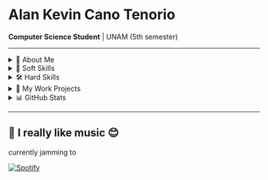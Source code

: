 # Alan Kevin Cano Tenorio  
**Computer Science Student** | UNAM (5th semester)  

---

<details>
<summary>📌 About Me</summary>

- 🎓 5th-semester Computer Science student at UNAM
- 📚 Taking courses in:
  - Excel (Basic).
  - Cybersecurity (beginners & Python applications).
  - Sql for database management.
  - AWS educate (Cloud Computing Fundamentals).
-  I'm learning Piano/Keyboard.
- 🌍 Intersted in upgrade everything.
- 🏆 Active member of the Student Commission (collaboration).

</details>

<details>
<summary>🌟 Soft Skills</summary>

- ✅ Responsible in personal and academic projects.
- 🤝 Kindness and comprehensive.
- 🔄 Adaptable and quick learner.
- 🧠 Analytical and mathematical thinking.
- 📅 Effective time management.
- 🏅 Perfectionist (attention to detail).
- 👥Team player and leader with collaborative spirit.
- 🔍 Proactive researcher (love exploring new topics).

</details>

<details>
<summary>🛠 Hard Skills</summary>

### 🛠 Technical Skills  

#### **Programming Languages**  
| Language       | Badge                                                                                          | Level        | Specialization                     |
|----------------|------------------------------------------------------------------------------------------------|--------------|------------------------------------|
| **Java**       | ![Java](https://img.shields.io/badge/Java-ED8B00?logo=openjdk&logoColor=white)                 | Intermediate | OOP, Algorithms                   |
| **JavaScript** | ![JavaScript](https://img.shields.io/badge/JavaScript-F7DF1E?logo=javascript&logoColor=black)  | Intermediate | Web Dev (React)                   |
| **Python**     | ![Python](https://img.shields.io/badge/Python-3776AB?logo=python&logoColor=white)              | Intermediate | Django/Flask, Data Analysis       |
| **C#**         | ![C#](https://img.shields.io/badge/C%23-239120?logo=c-sharp&logoColor=white)                   | Intermediate | Desktop Apps (.NET)               |
| **C++**        | ![C++](https://img.shields.io/badge/C++-00599C?logo=c%2B%2B&logoColor=white)                   | Intermediate | Data Structures                   |
| **Haskell**    | ![Haskell](https://img.shields.io/badge/Haskell-5D4F85?logo=haskell&logoColor=white)           | Basic        | Functional Programming            |
| **Prolog**     | ![Prolog](https://img.shields.io/badge/Prolog-000000?logo=prolog&logoColor=white)*             | Basic        | Logic Programming                 |
| **Assembly**   | ![Assembly](https://img.shields.io/badge/Assembly-000000?logo=assemblyscript&logoColor=white)* | Basic        | Low-level Algorithms              |

> *Note: Prolog/Assembly badges are custom (no official shield.io logo).  

#### **Frameworks & Libraries**  
| Technology | Badge                                                                                    | Use Case                     |
|------------|------------------------------------------------------------------------------------------|------------------------------|
| **Django** | ![Django](https://img.shields.io/badge/Django-092E20?logo=django&logoColor=white)        | Backend Development          |
| **React**  | ![React](https://img.shields.io/badge/React-61DAFB?logo=react&logoColor=black)           | Frontend Interfaces          |
| **.NET**   | ![.NET](https://img.shields.io/badge/.NET-512BD4?logo=.net&logoColor=white)              | Windows Applications         |
| **JavaFX** | ![JavaFX](https://img.shields.io/badge/JavaFX-FF0000?logo=javafx&logoColor=white)*       | Java GUIs                    |

> *JavaFX uses a custom badge (not official in shields.io).  

#### **Databases**  
| Database   | Badge                                                                                      | Experience                  |
|------------|--------------------------------------------------------------------------------------------|-----------------------------|
| **MySQL**  | ![MySQL](https://img.shields.io/badge/MySQL-4479A1?logo=mysql&logoColor=white)             | Database Design             |
| **MariaDB**| ![MariaDB](https://img.shields.io/badge/MariaDB-003545?logo=mariadb&logoColor=white)       | Lightweight Web Apps        |
| **SQLite** | ![SQLite](https://img.shields.io/badge/SQLite-003B57?logo=sqlite&logoColor=white)          | Embedded Systems            |

#### **Tools & Platforms**  
| Tool            | Badge                                                                                              | Usage                          |
|-----------------|----------------------------------------------------------------------------------------------------|--------------------------------|
| **VS Code**     | ![VS Code](https://img.shields.io/badge/VS_Code-007ACC?logo=visual-studio-code&logoColor=white)    | Primary Code Editor            |
| **Linux Terminal** | ![Linux](https://img.shields.io/badge/Linux-FCC624?logo=linux&logoColor=black)                  | Scripting & Development        |
| **Git/GitHub**  | ![Git](https://img.shields.io/badge/Git-F05032?logo=git&logoColor=white)                          | Version Control               |
| **LaTeX**       | ![LaTeX](https://img.shields.io/badge/LaTeX-008080?logo=latex&logoColor=white)                    | Academic Documentation        |
| **Notion**      | ![Notion](https://img.shields.io/badge/Notion-000000?logo=notion&logoColor=white)                 | Project Organization          |
| **Excel**       | ![Excel](https://img.shields.io/badge/Excel-217346?logo=microsoft-excel&logoColor=white)          | Data Analysis & Visualization |

</details>

<details>
<summary>💼 My Work Projects</summary>

| Project | Skills Used | Description |
|---------|-------------|-------------|
| **[BudgetMate](https://github.com/aricc24/BudgetMate)** | Django, Python, MySQL, React, JavaScript | Sistema completo de gestión presupuestal |
| **Scientific Calculator** | Java, JavaFX, CSS | Calculadora con funciones avanzadas |
| **Todo-App** | Flask, Python, SQLite | Gestión de tareas con prioridades |

</details>

<details>
<summary>📊 GitHub Stats</summary>

![](https://github-readme-stats.vercel.app/api?username=AlanKevinCT&show_icons=true&theme=radical&hide_border=true)
![](https://github-readme-stats.vercel.app/api/top-langs/?username=AlanKevinCT&layout=compact&theme=radical&hide_border=true)

</details>

---

## 🎵 I really like music 😊  
currently jamming to  

[![Spotify](https://spotify-github-profile.kittinanx.com/api/view.svg?uid=3134iqgyq77hutemhdzodwqejcce&cover_image=true&theme=novatorem&bar_color=53b14f)](https://open.spotify.com/user/3134iqgyq77hutemhdzodwqejcce)
